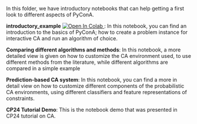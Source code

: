 In this folder, we have introductory notebooks that 
can help getting a first look to different aspects of PyConA.

**introductory_example** <a target="_blank" href="https://colab.research.google.com/github/CPMpy/PyConA/blob/main/notebooks/introductory_example.ipynb">
  <img src="https://colab.research.google.com/assets/colab-badge.svg" alt="Open In Colab"/>
</a>: In this notebook, you can find an introduction to the basics of PyConA; how to create a problem instance for interactive CA and run an algorithm of choice.

**Comparing different algorithms and methods**: In this notebook, a more detailed view is given on how to customize the CA environment used, to use different methods from the literature, while different algorithms are compared in a simple example

**Prediction-based CA system**: In this notebook, you can find a more in detail view on how to customize different components of the probabilistic CA environments, using different classifiers and feature representations of constraints.

**CP24 Tutorial Demo**: This is the notebook demo that was presented in CP24 tutorial on CA.
